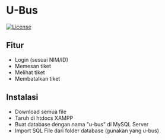 # U-Bus
[![License](http://img.shields.io/:license-mit-blue.svg)](http://doge.mit-license.org)

<a href="https://cdns.klimg.com/merdeka.com/i/w/news/2019/09/19/1110741/670x335/umn-tawarkan-beasiswa-sejumlah-program-studi-khusus-minat.jpg" title="Universitas Multimedia Nusantara" alt="UMN Yow"></a>

## Fitur
- Login (sesuai NIM/ID)
- Memesan tiket
- Melihat tiket
- Membatalkan tiket

## Instalasi
- Download semua file
- Taruh di htdocs XAMPP
- Buat database dengan nama "u-bus" di MySQL Server
- Import SQL File dari folder database (gunakan yang u-bus)
